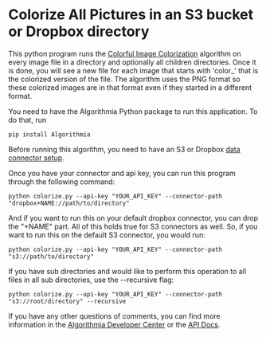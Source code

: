 # Colorize All Pictures in an S3 bucket or Dropbox directory

This python program runs the [Colorful Image Colorization](algorithmia.com/algorithms/deeplearning/ColorfulImageColorization) algorithm on every image
file in a directory and optionally all children directories. Once it is done, you will see a new file for each image that starts with 'color_' that is the colorized
version of the file. The algorithm uses the PNG format so these colorized images are in that format even if they started in a different format.

You need to have the Algorithmia Python package to run this application. To do that, run

    pip install Algorithmia

Before running this algorithm, you need to have an S3 or Dropbox [data connector setup](algorithmia.com/data).

Once you have your connector and api key, you can run this program through the following command:

    python colorize.py --api-key "YOUR_API_KEY" --connector-path "dropbox+NAME://path/to/directory"

And if you want to run this on your default dropbox connector, you can drop the "+NAME" part. All of this holds true for S3 connectors as well. So, if you want to run this on the default S3 connector, you would run:

    python colorize.py --api-key "YOUR_API_KEY" --connector-path "s3://path/to/directory"

If you have sub directories and would like to perform this operation to all files in all sub directories, use the --recursive flag:

    python colorize.py --api-key "YOUR_API_KEY" --connector-path "s3://root/directory" --recursive

If you have any other questions of comments, you can find more information in the [Algorithmia Developer Center](developers.algorithmia.com) or the [API Docs](docs.algorithmia.com).
